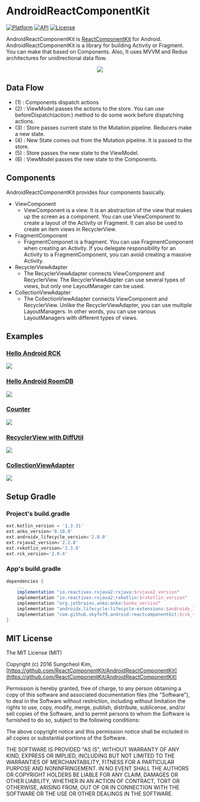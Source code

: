 # AndroidReactComponentKit

[![Platform](https://img.shields.io/badge/platform-android-green.svg)](http://developer.android.com/index.html)
[![API](https://img.shields.io/badge/API-16%2B-brightgreen.svg?style=flat)](https://android-arsenal.com/api?level=16)
[![License](https://img.shields.io/badge/License-MIT-blue.svg?style=flat)](http://opensource.org/licenses/MIT)

AndroidReactComponentKit is [ReactComponentKit](https://github.com/ReactComponentKit/ReactComponentKit) for Android. AndroidReactComponentKit is a library for building Activity or Fragment. You can make that based on Components. Also, It uses MVVM and Redux architectures for unidirectional data flow.

<div align="center"><img src="https://raw.githubusercontent.com/ReactComponentKit/AndroidReactComponentKit/master/art/AndroidReactComponentKitV2.png"></div>

## Data Flow

 * (1) : Components dispatch actions
 * (2) : ViewModel passes the actions to the store. You can use beforeDispatch(action:) method to do some work before dispatching actions.
 * (3) : Store passes current state to the Mutation pipeline. Reducers make a new state.
 * (4) : New State comes out from the Mutation pipeline. It is passed to the store.
 * (5) : Store passes the new state to the ViewModel.
 * (6) : ViewModel passes the new state to the Components.

## Components

AndroidReactComponentKit provides four components basically. 

 * ViewComponent
 	* ViewComponent is a view. It is an abstraction of the view that makes up the screen as a component. You can use ViewComponent to create a layout of the Activity or Fragment. It can also be used to create an item views in RecyclerView.
 * FragmentComponent
 	* FragmentComponet is a fragment. You can use FragmentComponent when creating an Activity. If you delegate responsibility for an Activity to a FragmentComponent, you can avoid creating a massive Activity.
 * RecyclerViewAdapter
 	* The RecyclerViewAdapter connects ViewComponent and RecyclerView. The RecyclerViewAdapter can use several types of views, but only one LayoutManager can be used.
 * CollectionViewAdapter
 	* The CollectionViewAdapter connects ViewComponent and RecyclerView. Unlike the RecyclerViewAdapter, you can use multiple LayoutManagers. In other words, you can use various LayoutManagers with different types of views.  

## Examples

### [Hello Android RCK](https://github.com/ReactComponentKit/HelloAndroidRCK)

 ![](https://raw.githubusercontent.com/ReactComponentKit/HelloAndroidRCK/master/art/result.gif)

### [Hello Android RoomDB](https://github.com/ReactComponentKit/HelloRoom)

 ![](https://raw.githubusercontent.com/ReactComponentKit/HelloRoom/master/art/result.gif)

### [Counter](https://github.com/ReactComponentKit/AndroidReactComponentKit/tree/master/app/src/main/java/com/github/skyfe79/android/library/app/examples/counter2)

 ![](./art/counter.gif)
 
### [RecyclerView with DiffUtil](https://github.com/ReactComponentKit/AndroidReactComponentKit/tree/master/app/src/main/java/com/github/skyfe79/android/library/app/examples/emojicollection)
 
 ![](./art/emoji-diffutil.gif)
 
### [CollectionViewAdapter](https://github.com/ReactComponentKit/AndroidReactComponentKit/tree/master/app/src/main/java/com/github/skyfe79/android/library/app/examples/collectionview)

 ![](./art/collectionviewadapter.gif)
 
## Setup Gradle

### Project's build.gradle

```groovy
ext.kotlin_version = '1.3.31'
ext.anko_version='0.10.8'
ext.androidx_lifecycle_version='2.0.0'
ext.rxjava2_version='2.2.8'
ext.rxkotlin_version='2.3.0'
ext.rck_version='2.0.4'
```

### App's build.gradle

```groovy
dependencies {
	...
	implementation "io.reactivex.rxjava2:rxjava:$rxjava2_version"
	implementation "io.reactivex.rxjava2:rxkotlin:$rxkotlin_version"
	implementation "org.jetbrains.anko:anko:$anko_version"
	implementation "androidx.lifecycle:lifecycle-extensions:$androidx_lifecycle_version"
	implementation "com.github.skyfe79.android:reactcomponentkit:$rck_version"
}
```

## MIT License

The MIT License (MIT)

Copyright (c) 2016 Sungcheol Kim, [https://github.com/ReactComponentKit/AndroidReactComponentKit](https://github.com/ReactComponentKit/AndroidReactComponentKit)

Permission is hereby granted, free of charge, to any person obtaining a copy
of this software and associated documentation files (the "Software"), to deal
in the Software without restriction, including without limitation the rights
to use, copy, modify, merge, publish, distribute, sublicense, and/or sell
copies of the Software, and to permit persons to whom the Software is
furnished to do so, subject to the following conditions:

The above copyright notice and this permission notice shall be included in all
copies or substantial portions of the Software.

THE SOFTWARE IS PROVIDED "AS IS", WITHOUT WARRANTY OF ANY KIND, EXPRESS OR
IMPLIED, INCLUDING BUT NOT LIMITED TO THE WARRANTIES OF MERCHANTABILITY,
FITNESS FOR A PARTICULAR PURPOSE AND NONINFRINGEMENT. IN NO EVENT SHALL THE
AUTHORS OR COPYRIGHT HOLDERS BE LIABLE FOR ANY CLAIM, DAMAGES OR OTHER
LIABILITY, WHETHER IN AN ACTION OF CONTRACT, TORT OR OTHERWISE, ARISING FROM,
OUT OF OR IN CONNECTION WITH THE SOFTWARE OR THE USE OR OTHER DEALINGS IN THE
SOFTWARE.


